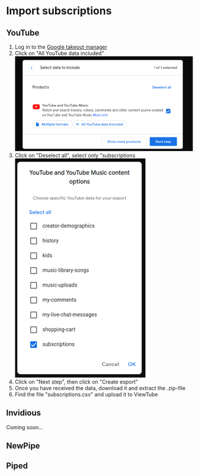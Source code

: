 # Import subscriptions

## YouTube

1. Log in to the [Google takeout manager](https://takeout.google.com/takeout/custom/youtube)
2. Click on "All YouTube data included"
![Screenshot-youtube-export.png](/Screenshot-youtube-export.png)
3. Click on "Deselect all", select only "subscriptions
![Screenshot-youtube-export-2.png](/Screenshot-youtube-export-2.png)
4. Click on "Next step", then click on "Create export"
5. Once you have received the data, download it and extract the .zip-file
6. Find the file "subscriptions.csv" and upload it to ViewTube

## Invidious
Coming soon...
## NewPipe

## Piped